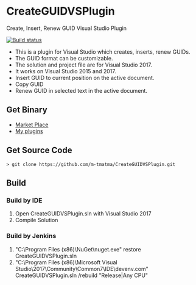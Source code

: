 # CreateGUIDVSPlugin

Create, Insert, Renew GUID Visual Studio Plugin

[![Build status](https://ci.appveyor.com/api/projects/status/6ms7dwj512lhjiv2/branch/master?svg=true)](https://ci.appveyor.com/project/MasaruTsuchiyama/createguidvsplugin/branch/master)

* This is a plugin for Visual Studio which creates, inserts, renew GUIDs.
* The GUID format can be customizable.
* The solution and project file are for Visual Studio 2017.
* It works on Visual Studio 2015 and 2017.
* Insert GUID to current position on the active document.
* Copy GUID
* Renew GUID in selected text in the active document.

## Get Binary

* [Market Place](https://marketplace.visualstudio.com/items?itemName=tmatma.CreateGUIDVSPlugin)
* [My plugins](https://marketplace.visualstudio.com/search?term=publisher%3A%22tmatma%22&target=VS&category=All%20categories&vsVersion=&sortBy=Relevance)

## Get Source Code

	> git clone https://github.com/m-tmatma/CreateGUIDVSPlugin.git

## Build

### Build by IDE

1. Open CreateGUIDVSPlugin.sln with Visual Studio 2017
1. Compile Solution

### Build by Jenkins

1. "C:\Program Files (x86)\NuGet\nuget.exe" restore CreateGUIDVSPlugin.sln
1. "C:\Program Files (x86)\Microsoft Visual Studio\2017\Community\Common7\IDE\devenv.com" CreateGUIDVSPlugin.sln /rebuild "Release|Any CPU"
